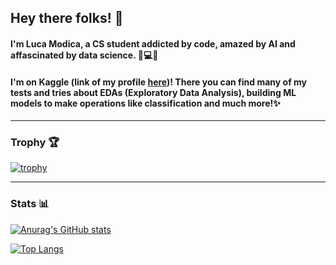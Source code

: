 ## Hey there folks! 👋
#### I'm Luca Modica, a CS student addicted by code, amazed by AI and affascinated by data science. 💭💻🌐
#### I'm on Kaggle (link of my profile [here](https://www.kaggle.com/lucamodica))! There you can find many of my tests and tries about EDAs (Exploratory Data Analysis), building ML models to make operations like classification and much more!✨

<hr/>

### Trophy 🏆
[![trophy](https://github-profile-trophy.vercel.app/?username=lucamodica&column=-1&theme=onedark&no-frame=true)](https://github.com/lucamodica/github-profile-trophy)

<hr/>

### Stats 📊
[![Anurag's GitHub stats](https://github-readme-stats.vercel.app/api?username=lucamodica&show_icons=true&include_all_commits=true&count_private=true&theme=onedark&hide_border=true)](https://github.com/lucamodica/github-readme-stats) 

[![Top Langs](https://github-readme-stats.vercel.app/api/top-langs/?username=lucamodica&theme=onedark&show_icons=true&hide_border=true&layout=compact)](https://github.com/lucamodica/github-readme-stats)



